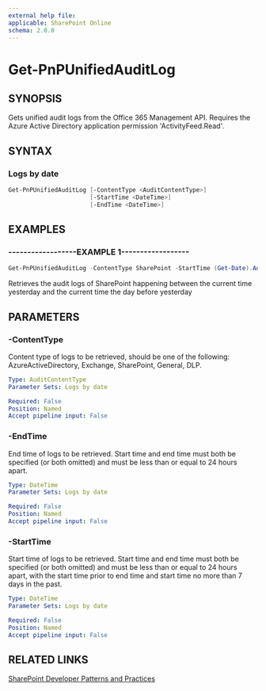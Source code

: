 ```yaml
---
external help file:
applicable: SharePoint Online
schema: 2.0.0
---
```

# Get-PnPUnifiedAuditLog

## SYNOPSIS
Gets unified audit logs from the Office 365 Management API. Requires the Azure Active Directory application permission 'ActivityFeed.Read'.

## SYNTAX 

### Logs by date
```powershell
Get-PnPUnifiedAuditLog [-ContentType <AuditContentType>]
                       [-StartTime <DateTime>]
                       [-EndTime <DateTime>]
```

## EXAMPLES

### ------------------EXAMPLE 1------------------
```powershell
Get-PnPUnifiedAuditLog -ContentType SharePoint -StartTime (Get-Date).AddDays(-1) -EndTime (Get-Date).AddDays(-2)
```

Retrieves the audit logs of SharePoint happening between the current time yesterday and the current time the day before yesterday

## PARAMETERS

### -ContentType
Content type of logs to be retrieved, should be one of the following: AzureActiveDirectory, Exchange, SharePoint, General, DLP.

```yaml
Type: AuditContentType
Parameter Sets: Logs by date

Required: False
Position: Named
Accept pipeline input: False
```

### -EndTime
End time of logs to be retrieved. Start time and end time must both be specified (or both omitted) and must be less than or equal to 24 hours apart.

```yaml
Type: DateTime
Parameter Sets: Logs by date

Required: False
Position: Named
Accept pipeline input: False
```

### -StartTime
Start time of logs to be retrieved. Start time and end time must both be specified (or both omitted) and must be less than or equal to 24 hours apart, with the start time prior to end time and start time no more than 7 days in the past.

```yaml
Type: DateTime
Parameter Sets: Logs by date

Required: False
Position: Named
Accept pipeline input: False
```

## RELATED LINKS

[SharePoint Developer Patterns and Practices](https://aka.ms/sppnp)